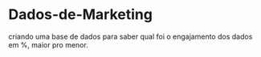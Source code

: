# Dados-de-Marketing
criando uma base de dados para saber qual foi o engajamento dos dados em %, maior pro menor.
